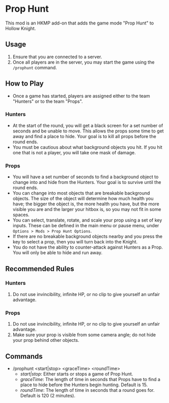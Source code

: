 # Prop Hunt

This mod is an HKMP add-on that adds the game mode "Prop Hunt" to Hollow Knight.

## Usage
1.  Ensure that you are connected to a server.
2.  Once all players are in the server, you may start the game using the `/prophunt` command.

## How to Play
- Once a game has started, players are assigned either to the team "Hunters" or to the team "Props".
### Hunters
- At the start of the round, you will get a black screen for a set number of seconds and be unable to move. This allows the props some time to get away and find a place to hide. Your goal is to kill all props before the round ends.
- You must be cautious about what background objects you hit. If you hit one that is not a player, you will take one mask of damage.
### Props
- You will have a set number of seconds to find a background object to change into and hide from the Hunters. Your goal is to survive until the round ends.
- You can change into most objects that are breakable background objects. The size of the object will determine how much health you have; the bigger the object is, the more health you have, but the more visible you are and the larger your hitbox is, so you may not fit in some spaces.
- You can select, translate, rotate, and scale your prop using a set of key inputs. These can be defined in the main menu or pause menu, under `Options > Mods > Prop Hunt Options`.
- If there are no breakable background objects nearby and you press the key to select a prop, then you will turn back into the Knight.
- You do not have the ability to counter-attack against Hunters as a Prop. You will only be able to hide and run away.

## Recommended Rules
### Hunters
1.  Do not use invincibility, infinite HP, or no clip to give yourself an unfair advantage.

### Props
1.  Do not use invincibility, infinite HP, or no clip to give yourself an unfair advantage.
2.  Make sure your prop is visible from some camera angle; do not hide your prop behind other objects.

## Commands
- /prophunt &lt;start|stop&gt; &lt;graceTime&gt; &lt;roundTime&gt;
    - *start|stop*: Either starts or stops a game of Prop Hunt.
    - *graceTime*: The length of time in seconds that Props have to find a place to hide before the Hunters begin hunting. Default is 15.
    - *roundTime*: The length of time in seconds that a round goes for. Default is 120 (2 minutes).
